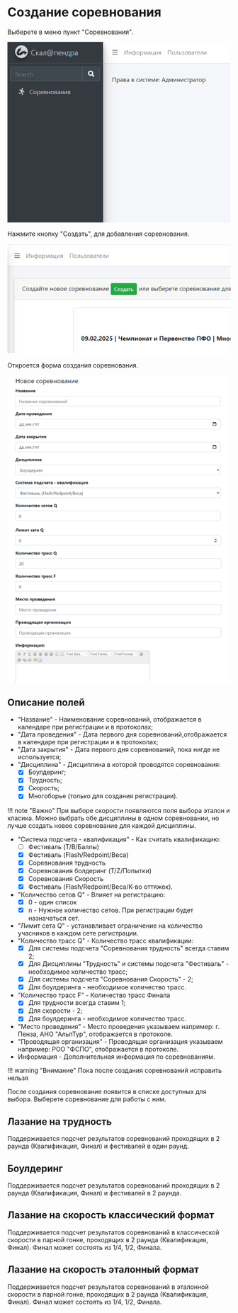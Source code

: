 # Создание соревнования

Выберете в меню пункт "Соревнования".

![Competition screen](img/comp_br.png)

Нажмите кнопку "Создать", для добавления соревнования.

![Competition screen](img/comp_br_1.png)

Откроется форма создания соревнования.

![Competition screen](img/comp_br_2.png)

## Описание полей

* "Название" - Наименование соревнований, отображается в календаре при
регистрации и в протоколах;
* "Дата проведения" - Дата первого дня соревнований,отображается в календаре при
  регистрации и в протоколах; 
* "Дата закрытия" - Дата первого дня соревнований, пока нигде не используется;
* "Дисциплина" - Дисциплина в которой проводятся соревнования:
    * [x] Боулдеринг;
    * [x] Трудность;
    * [x] Скорость;
    * [x] Многоборье (только для создания регистрации).

!!! note "Важно"
    При выборе скорости появляются поля выбора эталон и класика. Можно выбрать обе дисциплины 
    в одном соревновании, но лучше создать новое соревнование для каждой дисциплины.

* "Система подсчета - квалификация" - Как считать квалификацию:
    * [ ] Фестиваль (T/B/Баллы)
    * [x] Фестиваль (Flash/Redpoint/Веса)
    * [x] Соревнования трудность
    * [x] Соревнования болдеринг (T/Z/Попытки)
    * [x] Соревнования Скорость 
    * [x] Фестиваль (Flash/Redpoint/Веса/К-во оттяжек).

* "Количество cетов Q" - Влияет на регистрацию:
    * [x] 0 - один список
    * [x] n - Нужное количество сетов. При регистрации будет назначаться сет.

* "Лимит cета Q" - устанавливает ограничение на количество учасников в каждом сете регистрации.
* "Количество трасс Q" - Количество трасс квалификации:
    * [x] Для системы подсчета "Соревнования трудность" всегда ставим 2;
    * [x] Для Дисциплины "Трудность" и системы подсчета "Фестиваль" - необходимое количество трасс;
    * [x] Для системы подсчета "Соревнования Скорость" - 2;
    * [x] Для боулдеринга - необходимое количество трасс.

* "Количество трасс F" - Количество трасс Финала
    * [x] Для трудности всегда ставим 1;
    * [x] Для скорости - 2;
    * [x] Для боулдеринга - необходимое количество трасс.

* "Место проведения" - Место проведения указываем например: г. Пенза, АНО "АльпТур", отображается
в протоколе.
* "Проводящая организация" - Проводящая организация указываем например: РОО "ФСПО", отображается 
в протоколе.
* Информация - Дополнительная информация по соревнованиям.

!!! warning "Внимание"
    Пока после создания соревнований исправить нельзя

После создания соревнование появится в списке доступных для выбора. Выберете соревнование
для работы с ним.

## Лазание на трудность

Поддерживается подсчет результатов соревнований проходящих в 2 раунда (Квалификация, Финал)
и фестивалей в один раунд.

## Боулдеринг

Поддерживается подсчет результатов соревнований проходящих в 2 раунда (Квалификация, Финал)
и фестивалей в 2 раунда.

## Лазание на скорость классический формат

Поддерживается подсчет результатов соревнований в классической скорости
в парной гонке, проходящих в 2 раунда (Квалификация, Финал). Финал может состоять из 1/4, 1/2, Финала.

## Лазание на скорость эталонный формат

Поддерживается подсчет результатов соревнований в эталонной скорости
в парной гонке, проходящих в 2 раунда (Квалификация, Финал). Финал может состоять из 1/4, 1/2, Финала.
